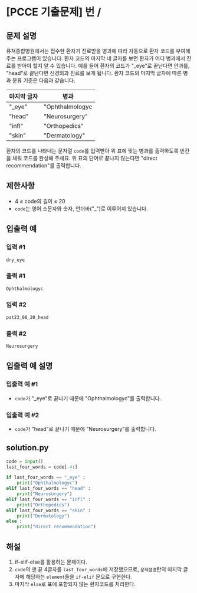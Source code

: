 # [PCCE 기출문제] 번 / 
## 문제 설명
퓨쳐종합병원에서는 접수한 환자가 진료받을 병과에 따라 자동으로 환자 코드를 부여해 주는 프로그램이 있습니다.
환자 코드의 마지막 네 글자를 보면 환자가 어디 병과에서 진료를 받아야 할지 알 수 있습니다.
예를 들어 환자의 코드가 "_eye"로 끝난다면 안과를, "head"로 끝난다면 신경외과 진료를 보게 됩니다.
환자 코드의 마지막 글자에 따른 병과 분류 기준은 다음과 같습니다.

|마지막 글자|병과|
|----------|----|
|"_eye"|"Ophthalmologyc|
|"head"|"Neurosurgery"|
|"infl"|"Orthopedics"|
|"skin"|"Dermatology"|

환자의 코드를 나타내는 문자열 `code`를 입력받아 위 표에 맞는 병과를 출력하도록 빈칸을 채워 코드를 완성해 주세요. 
위 표의 단어로 끝나지 않는다면 "direct recommendation"를 출력합니다.

## 제한사항
- 4 ≤ code의 길이 ≤ 20
- `code`는 영어 소문자와 숫자, 언더바("_")로 이루어져 있습니다.

## 입출력 예
### 입력 #1
```python
dry_eye
```
### 출력 #1
```python
Ophthalmologyc
```
### 입력 #2
```python
pat23_08_20_head
```
### 출력 #2
```python
Neurosurgery
```

## 입출력 예 설명
### 입출력 예 #1
- `code`가 "_eye"로 끝나기 때문에 "Ophthalmologyc"를 출력합니다.
### 입출력 예 #2
- `code`가 "head"로 끝나기 때문에 "Neurosurgery"를 출력합니다.

## solution.py
```python
code = input()
last_four_words = code[-4:]

if last_four_words == "_eye" :
    print("Ophthalmologyc")
elif last_four_words == "head" :
    print("Neurosurgery")
elif last_four_words == "infl" :
    print("Orthopedics")
elif last_four_words == "skin" :
    print("Dermatology")
else :
    print("direct recommendation")
```

## 해설
1. if-elif-else를 활용하는 문제이다.
2. `code`의 맨 끝 4글자를 `last_four_words`에 저장했으므로, `문제설명`란의 마지막 글자에 해당하는 `elememt`들을 `if-elif` 문으로 구현한다.
3. 마지막 `else`로 표에 포함되지 않는 환자코드를 처리한다.
